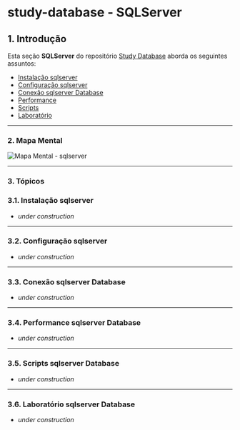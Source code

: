 # study-database - SQLServer

## 1. Introdução ##

Esta seção **SQLServer** do repositório [Study Database](https://github.com/josemarsilva/study-database) aborda os seguintes assuntos:

* [Instalação sqlserver](#31-instalação-sqlserver)
* [Configuração sqlserver](#32-configuração-sqlserver)
* [Conexão sqlserver Database](#33-conexao-sqlserver-database)
* [Performance](#34-performance-sqlserver-database)
* [Scripts](#35-scripts-sqlserver-database)
* [Laboratório](#35-laboratorio-sqlserver-database)

---
### 2. Mapa Mental

![Mapa Mental - sqlserver](../doc/mind-maps/MindMapDiagram-DatabaseStudy-SQLServer.png) 


---
### 3. Tópicos

### 3.1. Instalação sqlserver

* _under construction_

---
### 3.2. Configuração sqlserver

* _under construction_

---
### 3.3. Conexão sqlserver Database

* _under construction_

---
### 3.4. Performance sqlserver Database

* _under construction_

---
### 3.5. Scripts sqlserver Database

* _under construction_

---
### 3.6. Laboratório sqlserver Database

* _under construction_
